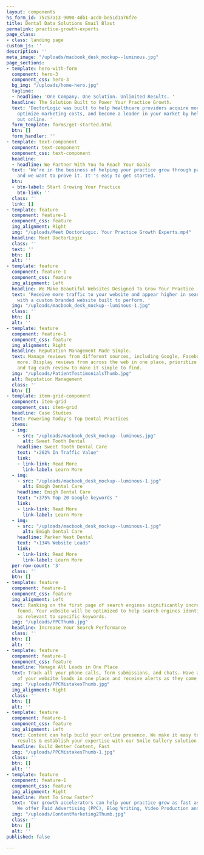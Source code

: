 ```yaml
---
layout: components
hs_form_id: 75c57a13-9090-4db1-acd0-be51d1a76f7e
title: Dental Data Solutions Email Blast
permalink: practice-growth-experts
page_class:
- class: landing page
custom_js: ''
description: ''
meta_image: "/uploads/macbook_desk_mockup--luminous.jpg"
page_sections:
- template: hero-with-form
  component: hero-3
  component_css: hero-3
  bg_img: "/uploads/home-hero.jpg"
  tagline:
  - headline: 'One Company. One Solution. Unlimited Results. '
  headline: The Solution Built to Power Your Practice Growth.
  text: 'DoctorLogic was built to help healthcare providers acquire more patients,
    optimize marketing costs, and become a leader in your market by helping you stand
    out online. '
  form_template: forms/get-started.html
  btn: []
  form_handler: ''
- template: text-component
  component: text-component
  component_css: text-component
  headline:
  - headline: We Partner With You To Reach Your Goals
  text: 'We’re in the business of helping your practice grow through patient acquisition
    and we want to prove it. It''s easy to get started. '
  btn:
  - btn-label: Start Growing Your Practice
    btn-link: ''
  class: ''
  link: []
- template: feature
  component: feature-1
  component_css: feature
  img_alignment: Right
  img: "/uploads/Meet DoctorLogic. Your Practice Growth Experts.mp4"
  headline: Meet DoctorLogic
  class: ''
  text: ''
  btn: []
  alt: ''
- template: feature
  component: feature-1
  component_css: feature
  img_alignment: Left
  headline: We Make Beautiful Websites Designed To Grow Your Practice
  text: 'Receive more traffic to your website and appear higher in search engine results
    with a custom branded website built to perform. '
  img: "/uploads/macbook_desk_mockup--luminous-1.jpg"
  class: ''
  btn: []
  alt: ''
- template: feature
  component: feature-1
  component_css: feature
  img_alignment: Right
  headline: Reputation Management Made Simple.
  text: Manage reviews from different sources, including Google, Facebook, Yelp, and
    more. Display reviews from across the web in one place, prioritize your favorites,
    and tag each review to make it simple to find.
  img: "/uploads/PatientTestimonialsThumb.jpg"
  alt: Reputation Management
  class: ''
  btn: []
- template: item-grid-component
  component: item-grid
  component_css: item-grid
  headline: Case Studies
  text: Powering Today's Top Dental Practices
  items:
  - img:
    - src: "/uploads/macbook_desk_mockup--luminous.jpg"
      alt: Sweet Tooth Dental
    headline: Sweet Tooth Dental Care
    text: "↟262% In Traffic Value"
    link:
    - link-link: Read More
      link-label: Learn More
  - img:
    - src: "/uploads/macbook_desk_mockup--luminous-1.jpg"
      alt: Emigh Dental Care
    headline: Emigh Dental Care
    text: "↟375% Top 20 Google keywords "
    link:
    - link-link: Read More
      link-label: Learn More
  - img:
    - src: "/uploads/macbook_desk_mockup--luminous-1.jpg"
      alt: Emigh Dental Care
    headline: Parker West Dental
    text: "↟134% Website Leads"
    link:
    - link-link: Read More
      link-label: Learn More
  per-row-count: '3'
  class: ''
  btn: []
- template: feature
  component: feature-1
  component_css: feature
  img_alignment: Left
  text: Ranking on the first page of search engines significantly increases being
    found. Your website will be optimized to help search engines identify your site
    as relevant to specific keywords.
  img: "/uploads/PPCThumb.jpg"
  headline: Increase Your Search Performance
  class: ''
  btn: []
  alt: ''
- template: feature
  component: feature-1
  component_css: feature
  headline: Manage All Leads in One Place
  text: Track all your phone calls, form submissions, and chats. Have a clear picture
    of your website leads in one place and receive alerts as they come in.
  img: "/uploads/PPCMistakesThumb.jpg"
  img_alignment: Right
  class: ''
  btn: []
  alt: ''
- template: feature
  component: feature-1
  component_css: feature
  img_alignment: Left
  text: Content can help build your online presence. We make it easy to showcase your
    results & establish your expertise with our Smile Gallery solution.
  headline: Build Better Content, Fast
  img: "/uploads/PPCMistakesThumb-1.jpg"
  class: ''
  btn: []
  alt: ''
- template: feature
  component: feature-1
  component_css: feature
  img_alignment: Right
  headline: Want To Grow Faster?
  text: 'Our growth accelerators can help your practice grow as fast as you want.
    We offer Paid Advertising (PPC), Blog Writing, Video Production and Manage Chat. '
  img: "/uploads/ContentMarketing2Thumb.jpg"
  class: ''
  btn: []
  alt: ''
published: false

---
```

